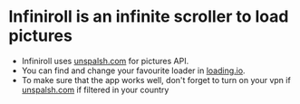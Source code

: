 # Infiniroll is an infinite scroller to load pictures

* Infiniroll uses [unspalsh.com](https://unsplash.com/) for pictures API.
* You can find and change your favourite loader in [loading.io](https://loading.io/).
* To make sure that the app works well, don't forget to turn on your vpn if [unspalsh.com](https://unsplash.com/) if filtered in your country